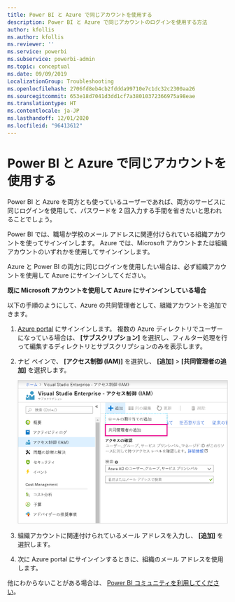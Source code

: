 ```yaml
---
title: Power BI と Azure で同じアカウントを使用する
description: Power BI と Azure で同じアカウントのログインを使用する方法
author: kfollis
ms.author: kfollis
ms.reviewer: ''
ms.service: powerbi
ms.subservice: powerbi-admin
ms.topic: conceptual
ms.date: 09/09/2019
LocalizationGroup: Troubleshooting
ms.openlocfilehash: 2706fd8eb4cb2fddda99710e7c1dc32c2300aa26
ms.sourcegitcommit: 653e18d7041d3dd1cf7a38010372366975a98eae
ms.translationtype: HT
ms.contentlocale: ja-JP
ms.lasthandoff: 12/01/2020
ms.locfileid: "96413612"
---
```

# <a name="using-the-same-account-for-power-bi-and-azure"></a>Power BI と Azure で同じアカウントを使用する

Power BI と Azure を両方とも使っているユーザーであれば、両方のサービスに同じログインを使用して、パスワードを 2 回入力する手間を省きたいと思われることでしょう。

Power BI では、職場か学校のメール アドレスに関連付けられている組織アカウントを使ってサインインします。  Azure では、Microsoft アカウントまたは組織アカウントのいずれかを使用してサインインします。

Azure と Power BI の両方に同じログインを使用したい場合は、必ず組織アカウントを使用して Azure にサインインしてください。

**既に Microsoft アカウントを使用して Azure にサインインしている場合**

以下の手順のようにして、Azure の共同管理者として、組織アカウントを追加できます。

1. [Azure portal](https://portal.azure.com/) にサインインします。 複数の Azure ディレクトリでユーザーになっている場合は、 **[サブスクリプション]** を選択し、フィルター処理を行って編集するディレクトリとサブスクリプションのみを表示します。

1. ナビ ペインで、 **[アクセス制御 (IAM)]** を選択し、 **[追加]** \> **[共同管理者の追加]** を選択します。

    ![[共同管理者の追加] が強調表示されたアクセス制御のスクリーンショット。](media/service-admin-how-to-use-the-same-account-as-azure/add-co-administrator.png)

1. 組織アカウントに関連付けられているメール アドレスを入力し、 **[追加]** を選択します。

1. 次に Azure portal にサインインするときに、組織のメール アドレスを使用します。

他にわからないことがある場合は、 [Power BI コミュニティを利用してください](https://community.powerbi.com/)。
